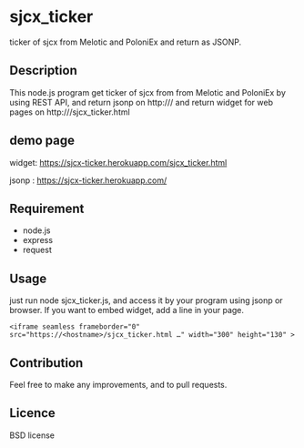 sjcx_ticker
====

ticker of sjcx from Melotic and PoloniEx and return as JSONP.

## Description
This node.js program get ticker of sjcx from from Melotic and PoloniEx by using REST API,
and return jsonp on http://<hostname>/ and return widget for web pages on http://<hostname>/sjcx_ticker.html

## demo page
widget:  https://sjcx-ticker.herokuapp.com/sjcx_ticker.html

jsonp : https://sjcx-ticker.herokuapp.com/
  
  
## Requirement
* node.js
* express
* request

## Usage
just run node sjcx_ticker.js, and access it by your program using jsonp or browser.
If you want to embed widget, add a line in your page.
```
<iframe seamless frameborder="0" src="https://<hostname>/sjcx_ticker.html …" width="300" height="130" >
```

## Contribution
Feel free to make any improvements, and to pull requests. 

## Licence
BSD license

